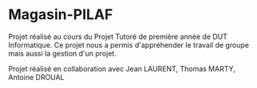 # Magasin-PILAF
Projet réalisé au cours du Projet Tutoré de première année de DUT Informatique. Ce projet nous a permis d'appréhender le travail de groupe mais aussi la gestion d'un projet. 

Projet réalisé en collaboration avec Jean LAURENT, Thomas MARTY, Antoine DROUAL
